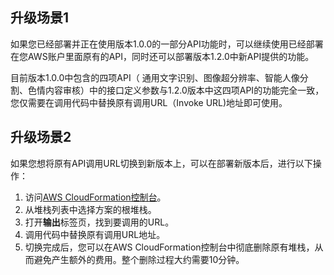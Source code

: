 ## 升级场景1
如果您已经部署并正在使用版本1.0.0的一部分API功能时，可以继续使用已经部署在您AWS账户里面原有的API，同时还可以部署版本1.2.0中新API提供的功能。

目前版本1.0.0中包含的四项API（ 通用文字识别、图像超分辨率、智能人像分割、色情内容审核）中的接口定义参数与1.2.0版本中这四项API的功能完全一致，您仅需要在调用代码中替换原有调用URL（Invoke URL)地址即可使用。

## 升级场景2
如果您想将原有API调用URL切换到新版本上，可以在部署新版本后，进行以下操作：

1. 访问[AWS CloudFormation控制台](https://console.aws.amazon.com/cloudformation/)。
2. 从堆栈列表中选择方案的根堆栈。
3. 打开**输出**标签页，找到要调用的URL。
4. 调用代码中替换原有调用URL地址。
5. 切换完成后，您可以在AWS CloudFormation控制台中彻底删除原有堆栈，从而避免产生额外的费用。整个删除过程大约需要10分钟。
